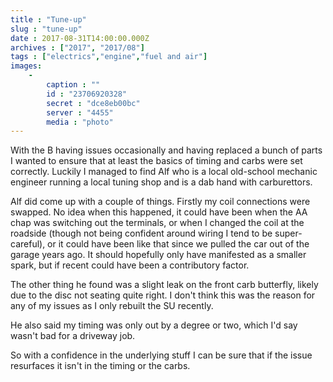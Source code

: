 ```yaml
---
title : "Tune-up"
slug : "tune-up"
date : 2017-08-31T14:00:00.000Z
archives : ["2017", "2017/08"]
tags : ["electrics","engine","fuel and air"]
images:
    -
        caption : ""
        id : "23706920328"
        secret : "dce8eb00bc"
        server : "4455"
        media : "photo"
---
```


With the B having issues occasionally and having replaced a bunch of parts I wanted to ensure that at least the basics of timing and carbs were set correctly. Luckily I managed to find Alf who is a local old-school mechanic engineer running a local tuning shop and is a dab hand with carburettors.


Alf did come up with a couple of things. Firstly my coil connections were swapped. No idea when this happened, it could have been when the AA chap was switching out the terminals, or when I changed the coil at the roadside (though not being confident around wiring I tend to be super-careful), or it could have been like that since we pulled the car out of the garage years ago. It should hopefully only have manifested as a smaller spark, but if recent could have been a contributory factor.


The other thing he found was a slight leak on the front carb butterfly, likely due to the disc not seating quite right. I don't think this was the reason for any of my issues as I only rebuilt the SU recently.


He also said my timing was only out by a degree or two, which I'd say wasn't bad for a driveway job.


So with a confidence in the underlying stuff I can be sure that if the issue resurfaces it isn't in the timing or the carbs.
